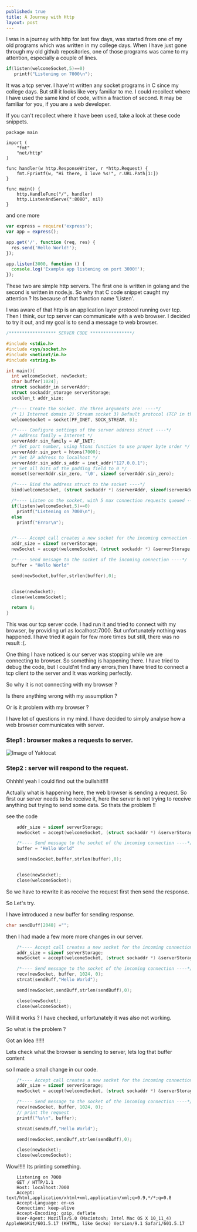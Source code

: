 ```yaml
---
published: true
title: A Journey with Http
layout: post
---
```


I was in a journey with http for last few days,  was started from one of my old programs which was written in my college days.
When I have just gone through my old github repositories, one of those programs was came to my attention, especially a couple of lines.

```c
if(listen(welcomeSocket,5)==0)
   printf("Listening on 7000\n");

```
It was a tcp server. I have'nt written any socket programs in C since my college days. But still it looks like very familiar to me. I could recollect where I have used the same kind of code, within a fraction of second. It may be familiar for you,  if you are a web developer.

If you can't recollect where it have been used, take a look at these code snippets.

```golang
package main

import (
    "fmt"
    "net/http"
)

func handler(w http.ResponseWriter, r *http.Request) {
    fmt.Fprintf(w, "Hi there, I love %s!", r.URL.Path[1:])
}

func main() {
    http.HandleFunc("/", handler)
    http.ListenAndServe(":8080", nil)
}
```
and one more

```js
var express = require('express');
var app = express();

app.get('/', function (req, res) {
  res.send('Hello World!');
});

app.listen(3000, function () {
  console.log('Example app listening on port 3000!');
});
```

These two are simple http servers. The first one is written in golang and the second is written in node.js. So why that C code snippet caught my attention ? Its because of that function name 'Listen'.

I was aware of that http is an application layer protocol running over tcp. Then I think, our tcp server can communicate with a web browser. I decided to try it out, and my  goal is to send a message to web browser.

```c
/****************** SERVER CODE ****************/

#include <stdio.h>
#include <sys/socket.h>
#include <netinet/in.h>
#include <string.h>

int main(){
  int welcomeSocket, newSocket;
  char buffer[1024];
  struct sockaddr_in serverAddr;
  struct sockaddr_storage serverStorage;
  socklen_t addr_size;

  /*---- Create the socket. The three arguments are: ----*/
  /* 1) Internet domain 2) Stream socket 3) Default protocol (TCP in this case) */
  welcomeSocket = socket(PF_INET, SOCK_STREAM, 0);

  /*---- Configure settings of the server address struct ----*/
  /* Address family = Internet */
  serverAddr.sin_family = AF_INET;
  /* Set port number, using htons function to use proper byte order */
  serverAddr.sin_port = htons(7000);
  /* Set IP address to localhost */
  serverAddr.sin_addr.s_addr = inet_addr("127.0.0.1");
  /* Set all bits of the padding field to 0 */
  memset(serverAddr.sin_zero, '\0', sizeof serverAddr.sin_zero);

  /*---- Bind the address struct to the socket ----*/
  bind(welcomeSocket, (struct sockaddr *) &serverAddr, sizeof(serverAddr));

  /*---- Listen on the socket, with 5 max connection requests queued ----*/
  if(listen(welcomeSocket,5)==0)
    printf("Listening on 7000\n");
  else
    printf("Error\n");


  /*---- Accept call creates a new socket for the incoming connection ----*/
  addr_size = sizeof serverStorage;
  newSocket = accept(welcomeSocket, (struct sockaddr *) &serverStorage, &addr_size);

  /*---- Send message to the socket of the incoming connection ----*/
  buffer = "Hello World"

  send(newSocket,buffer,strlen(buffer),0);


  close(newSocket);  
  close(welcomeSocket);

  return 0;
}


```


This was our tcp server code. I had run it and tried to connect with my browser, by providing url as localhost:7000.
But unfortunately nothing was happened.
I have tried it again for few more times but still, there was no result :(.  

One thing I have noticed is our server was stopping  while we are connecting to browser. So something is happening there. I have tried to debug the code, but I could'nt find any errors,then I have tried to connect  a tcp client to the server and It was working perfectly.

So why it is not connecting with my browser ?

Is there anything wrong with my assumption ?

Or is it problem with my browser ?

I have lot of questions in my mind. I have decided to simply analyse how a web browser communicates with server.


### Step1 : browser makes a requests to server.

![Image of Yaktocat](public/images.jpg)

### Step2 : server will respond to the request.

Ohhhh! yeah I could find out the bullshit!!!!

Actually what is happening here, the web browser is sending a request. So first our server needs to be receive it,  here the server is not trying to receive anything but trying to send some data. So thats the problem !!

see the code

```c
    addr_size = sizeof serverStorage;
    newSocket = accept(welcomeSocket, (struct sockaddr *) &serverStorage, &addr_size);

    /*---- Send message to the socket of the incoming connection ----*/
    buffer = "Hello World"

    send(newSocket,buffer,strlen(buffer),0);


    close(newSocket);  
    close(welcomeSocket);

```

So we have to rewrite it as receive the request first then send the response.

So Let's try.

I have introduced a new buffer for sending response.

```c
char sendBuff[2048] ="";
```

then I had made a few more more changes in our server.

```c
    /*---- Accept call creates a new socket for the incoming connection ----*/
    addr_size = sizeof serverStorage;
    newSocket = accept(welcomeSocket, (struct sockaddr *) &serverStorage, &addr_size);

    /*---- Send message to the socket of the incoming connection ----*/
    recv(newSocket, buffer, 1024, 0);
    strcat(sendBuff,"Hello World");

    send(newSocket,sendBuff,strlen(sendBuff),0);

    close(newSocket);
    close(welcomeSocket);

```

Will it works ? I have checked, unfortunately it was also not working.

So what is the problem ?

Got an Idea !!!!!!

Lets check what the browser is sending to server, lets log that buffer content

so I made a small change in our code.

```c
    /*---- Accept call creates a new socket for the incoming connection ----*/
    addr_size = sizeof serverStorage;
    newSocket = accept(welcomeSocket, (struct sockaddr *) &serverStorage, &addr_size);

    /*---- Send message to the socket of the incoming connection ----*/
    recv(newSocket, buffer, 1024, 0);
    // print the request
    printf("%s\n", buffer);

    strcat(sendBuff,"Hello World");

    send(newSocket,sendBuff,strlen(sendBuff),0);

    close(newSocket);
    close(welcomeSocket);

```

Wow!!!!! Its printing something.

```
    Listening on 7000
    GET / HTTP/1.1
    Host: localhost:7000
    Accept: text/html,application/xhtml+xml,application/xml;q=0.9,*/*;q=0.8
    Accept-Language: en-us
    Connection: keep-alive
    Accept-Encoding: gzip, deflate
    User-Agent: Mozilla/5.0 (Macintosh; Intel Mac OS X 10_11_4) AppleWebKit/601.5.17 (KHTML, like Gecko) Version/9.1 Safari/601.5.17


```
